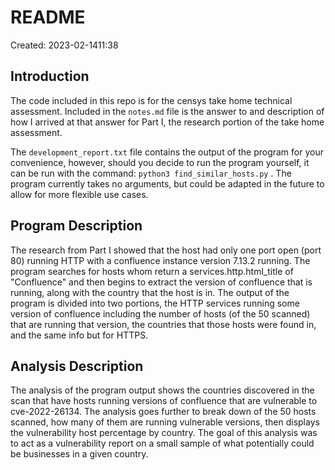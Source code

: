 # README
Created: 2023-02-1411:38

## Introduction
The code included in this repo is for the censys take home technical assessment. Included in the `notes.md` file is the answer to and description of how I arrived at that answer for Part I, the research portion of the take home assessment.

The `development_report.txt` file contains the output of the program for your convenience, however, should you decide to run the program yourself, it can be run with the command: `python3 find_similar_hosts.py` . The program currently takes no arguments, but could be adapted in the future to allow for more flexible use cases.

## Program Description
The research from Part I showed that the host had only one port open (port 80) running HTTP with a confluence instance version 7.13.2 running. The program searches for hosts whom return a services.http.html_title of "Confluence" and then begins to extract the version of confluence that is running, along with the country that the host is in. The output of the program is divided into two portions, the HTTP services running some version of confluence including the number of hosts (of the 50 scanned) that are running that version, the countries that those hosts were found in, and the same info but for HTTPS.

## Analysis Description
The analysis of the program output shows the countries discovered in the scan that have hosts running versions of confluence that are vulnerable to cve-2022-26134. The analysis goes further to break down of the 50 hosts scanned, how many of them are running vulnerable versions, then displays the vulnerability host percentage by country. The goal of this analysis was to act as a vulnerability report on a small sample of what potentially could be businesses in a given country.

